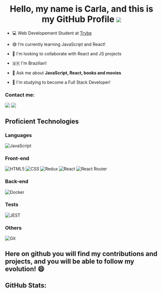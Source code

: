 <div id="top" align="center">

**Hello, my name is Carla, and this is my GitHub Profile** ![](https://user-images.githubusercontent.com/18350557/176309783-0785949b-9127-417c-8b55-ab5a4333674e.gif)
==========================================================================================================================================
  
</div>

- 💻 Web Developement Student at [Trybe](https://www.betrybe.com) 

- 😅 I’m currently learning JavaScript and React!

- :handshake: I'm looking to collaborate with React and JS projects

- 🇧🇷 I'm Brazilian!

- 💬 Ask me about **JavaScript, React, books and movies**

- 🎯 I'm studying to become a Full Stack Developer!

### Contact me:

<div>
  <a href="https://www.linkedin.com/in/carlabeatrizrabelo/"><img src="https://img.shields.io/badge/LinkedIn-0077B5?style=for-the-badge&logo=linkedin&logoColor=white"></a>
  <a href="mailto:carlabeatrizrabelo@gmail.com"><img src="https://img.shields.io/badge/Gmail-D14836?style=for-the-badge&logo=gmail&logoColor=white">
</a>
</div>

## Proficient Technologies

### Languages

<div>
 
  ![JavaScript](https://img.shields.io/badge/JavaScript-14354C?style=for-the-badge&logo=javascript&logoColor=black)
</div>

### Front-end

<div>

  ![HTML5](https://img.shields.io/badge/HTML-239?style=for-the-badge&logo=html5&logoColor=white)
  ![CSS](https://img.shields.io/badge/CSS-239?&style=for-the-badge&logo=css3&logoColor=white)
  ![Redux](https://img.shields.io/badge/Redux-239?style=for-the-badge&logo=redux&logoColor=white)
  ![React](https://img.shields.io/badge/React-239?style=for-the-badge&logo=react&logoColor=61DAFB)
  ![React Router](https://img.shields.io/badge/React_Router-239?style=for-the-badge&logo=react-router&logoColor=white)
</div>

### Back-end

<div>
  
  ![Docker](https://img.shields.io/badge/docker-404D59.svg?style=for-the-badge&logo=docker&logoColor=2497ED)
</div>

### Tests

<div>
  
  ![JEST](https://img.shields.io/badge/Jest-323330?style=for-the-badge&logo=Jest&logoColor=white)
</div>

### Others

<div>

  ![Git](https://img.shields.io/badge/GIT-4B275F?style=for-the-badge&logo=git&logoColor=E44C30)
</div>

## 

## Here on github you will find my contributions and projects, and you will be able to follow my evolution! 😄

## GitHub Stats:

<div align="center">
